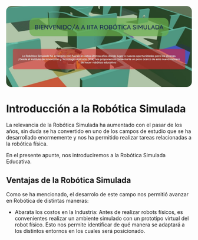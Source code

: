 <img src="media/principal.jpg" alt="Welcome-image" style="border-radius: 14px">

# Introducción a la Robótica Simulada

La relevancia de la Robótica Simulada ha aumentado con el pasar de los años, sin duda se ha convertido en uno de los campos de estudio que se ha desarrollado enormemente y nos ha permitido realizar tareas relacionadas a la robótica física.

En el presente apunte, nos introduciremos a la Robótica Simulada Educativa.

## Ventajas de la Robótica Simulada

Como se ha mencionado, el desarrolo de este campo nos permitió avanzar en Robótica de distintas maneras:

- Abarata los costos en la Industria: Antes de realizar robots físicos, es convenientes realizar un ambiente simulado con un prototipo virtual del robot físico. Esto nos permite identificar de qué manera se adaptará a los distintos entornos en los cuales será posicionado.